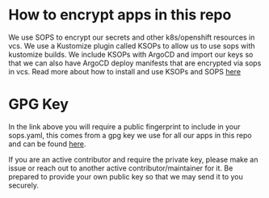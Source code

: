 # How to encrypt apps in this repo

We use SOPS to encrypt our secrets and other k8s/openshift resources in vcs. We use a Kustomize plugin called KSOPs to allow us to use sops with kustomize builds. We include KSOPs with ArgoCD and import our keys so that we can also have ArgoCD deploy manifests that are encrypted via sops in vcs. Read more about how to install and use KSOPs and SOPS [here](https://github.com/operate-first/continuous-deployment/blob/master/docs/manage_your_app_secrets.md)

# GPG Key
In the link above you will require a public fingerprint to include in your sops.yaml, this comes from a gpg key we use for all our apps in this repo and can be found [here](http://keys.gnupg.net/pks/lookup?search=aicoe-operate-first&fingerprint=on&op=index).

If you are an active contributor and require the private key, please make an issue or reach out to another active contributor/maintainer for it. Be prepared to provide your own public key so that we may send it to you securely.
